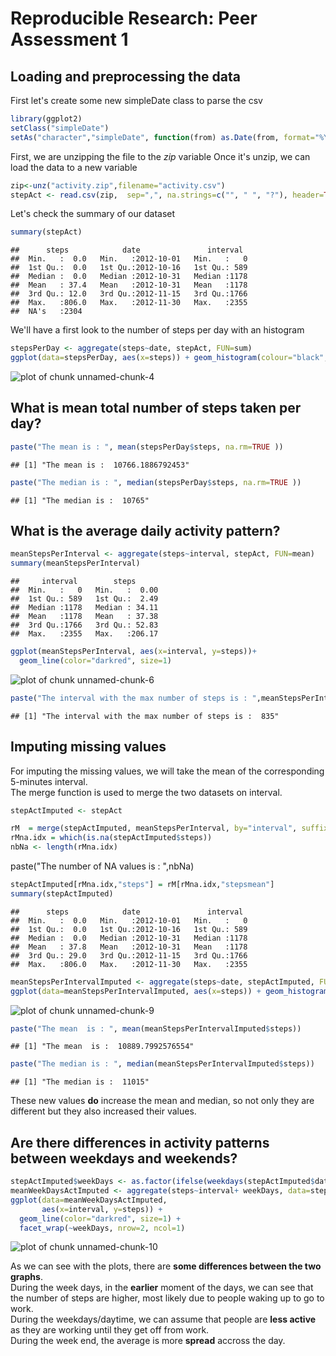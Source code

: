 # Reproducible Research: Peer Assessment 1


## Loading and preprocessing the data
First let's create some new simpleDate class to parse the csv


```r
library(ggplot2)
setClass("simpleDate")
setAs("character","simpleDate", function(from) as.Date(from, format="%Y-%m-%d") )
```
First, we are unzipping the file to the *zip* variable
Once it's unzip, we can load the data to a new variable 

```r
zip<-unz("activity.zip",filename="activity.csv")
stepAct <- read.csv(zip,  sep=",", na.strings=c("", " ", "?"), header=TRUE, colClasses=c("numeric", "simpleDate", "numeric"))
```
Let's check the summary of our dataset

```r
summary(stepAct)
```

```
##      steps            date               interval   
##  Min.   :  0.0   Min.   :2012-10-01   Min.   :   0  
##  1st Qu.:  0.0   1st Qu.:2012-10-16   1st Qu.: 589  
##  Median :  0.0   Median :2012-10-31   Median :1178  
##  Mean   : 37.4   Mean   :2012-10-31   Mean   :1178  
##  3rd Qu.: 12.0   3rd Qu.:2012-11-15   3rd Qu.:1766  
##  Max.   :806.0   Max.   :2012-11-30   Max.   :2355  
##  NA's   :2304
```

We'll have a first look to the number of steps per day with an histogram


```r
stepsPerDay <- aggregate(steps~date, stepAct, FUN=sum)
ggplot(data=stepsPerDay, aes(x=steps)) + geom_histogram(colour="black", fill="grey", binwidth=1000)
```

![plot of chunk unnamed-chunk-4](figure/unnamed-chunk-4.png) 
## What is mean total number of steps taken per day?


```r
paste("The mean is : ", mean(stepsPerDay$steps, na.rm=TRUE ))
```

```
## [1] "The mean is :  10766.1886792453"
```

```r
paste("The median is : ", median(stepsPerDay$steps, na.rm=TRUE ))
```

```
## [1] "The median is :  10765"
```

## What is the average daily activity pattern?


```r
meanStepsPerInterval <- aggregate(steps~interval, stepAct, FUN=mean)
summary(meanStepsPerInterval)
```

```
##     interval        steps       
##  Min.   :   0   Min.   :  0.00  
##  1st Qu.: 589   1st Qu.:  2.49  
##  Median :1178   Median : 34.11  
##  Mean   :1178   Mean   : 37.38  
##  3rd Qu.:1766   3rd Qu.: 52.83  
##  Max.   :2355   Max.   :206.17
```

```r
ggplot(meanStepsPerInterval, aes(x=interval, y=steps))+
  geom_line(color="darkred", size=1) 
```

![plot of chunk unnamed-chunk-6](figure/unnamed-chunk-6.png) 

```r
paste("The interval with the max number of steps is : ",meanStepsPerInterval[which.max(meanStepsPerInterval$steps),]$interval )
```

```
## [1] "The interval with the max number of steps is :  835"
```

## Imputing missing values
For imputing the missing values, we will take the mean of the corresponding 5-minutes
interval.  
The merge function is used to merge the two datasets on interval.

```r
stepActImputed <- stepAct

rM  = merge(stepActImputed, meanStepsPerInterval, by="interval", suffixes=c("orig", "mean"))
rMna.idx = which(is.na(stepActImputed$steps))
nbNa <- length(rMna.idx) 
```
paste("The number of NA values is  : ",nbNa)



```r
stepActImputed[rMna.idx,"steps"] = rM[rMna.idx,"stepsmean"]
summary(stepActImputed)
```

```
##      steps            date               interval   
##  Min.   :  0.0   Min.   :2012-10-01   Min.   :   0  
##  1st Qu.:  0.0   1st Qu.:2012-10-16   1st Qu.: 589  
##  Median :  0.0   Median :2012-10-31   Median :1178  
##  Mean   : 37.8   Mean   :2012-10-31   Mean   :1178  
##  3rd Qu.: 29.0   3rd Qu.:2012-11-15   3rd Qu.:1766  
##  Max.   :806.0   Max.   :2012-11-30   Max.   :2355
```

```r
meanStepsPerIntervalImputed <- aggregate(steps~date, stepActImputed, FUN=sum)
ggplot(data=meanStepsPerIntervalImputed, aes(x=steps)) + geom_histogram(colour="black", fill="grey", binwidth=1000)
```

![plot of chunk unnamed-chunk-9](figure/unnamed-chunk-9.png) 

```r
paste("The mean  is : ", mean(meanStepsPerIntervalImputed$steps))
```

```
## [1] "The mean  is :  10889.7992576554"
```

```r
paste("The median is : ", median(meanStepsPerIntervalImputed$steps))
```

```
## [1] "The median is :  11015"
```
These new values **do** increase the mean and median, so not only they are different but they also increased their values.
## Are there differences in activity patterns between weekdays and weekends?


```r
stepActImputed$weekDays <- as.factor(ifelse(weekdays(stepActImputed$date) %in% c("Saturday","Sunday"), "Weekend", "Weekday")) 
meanWeekDaysActImputed <- aggregate(steps~interval+ weekDays, data=stepActImputed, mean)
ggplot(data=meanWeekDaysActImputed, 
       aes(x=interval, y=steps)) + 
  geom_line(color="darkred", size=1) + 
  facet_wrap(~weekDays, nrow=2, ncol=1)
```

![plot of chunk unnamed-chunk-10](figure/unnamed-chunk-10.png) 

As we can see with the plots, there are **some differences between the two graphs**.  
During the week days, in the **earlier** moment of the days, we can see that the number of steps are higher, most likely due to people waking up to go to work.  
During the weekdays/daytime, we can assume that people are **less active** as they are working until they get off from work.  
During the week end, the average is more **spread** accross the day.
